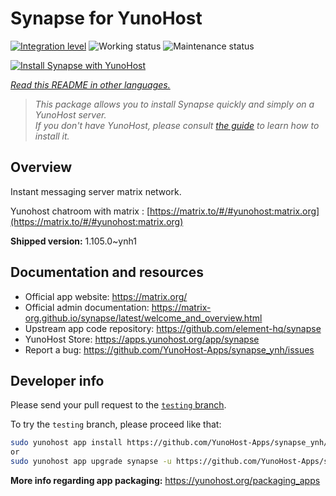 <!--
N.B.: This README was automatically generated by <https://github.com/YunoHost/apps/tree/master/tools/readme_generator>
It shall NOT be edited by hand.
-->

# Synapse for YunoHost

[![Integration level](https://dash.yunohost.org/integration/synapse.svg)](https://dash.yunohost.org/appci/app/synapse) ![Working status](https://ci-apps.yunohost.org/ci/badges/synapse.status.svg) ![Maintenance status](https://ci-apps.yunohost.org/ci/badges/synapse.maintain.svg)

[![Install Synapse with YunoHost](https://install-app.yunohost.org/install-with-yunohost.svg)](https://install-app.yunohost.org/?app=synapse)

*[Read this README in other languages.](./ALL_README.md)*

> *This package allows you to install Synapse quickly and simply on a YunoHost server.*  
> *If you don't have YunoHost, please consult [the guide](https://yunohost.org/install) to learn how to install it.*

## Overview

Instant messaging server matrix network.

Yunohost chatroom with matrix : [https://matrix.to/#/#yunohost:matrix.org](https://matrix.to/#/#yunohost:matrix.org)


**Shipped version:** 1.105.0~ynh1
## Documentation and resources

- Official app website: <https://matrix.org/>
- Official admin documentation: <https://matrix-org.github.io/synapse/latest/welcome_and_overview.html>
- Upstream app code repository: <https://github.com/element-hq/synapse>
- YunoHost Store: <https://apps.yunohost.org/app/synapse>
- Report a bug: <https://github.com/YunoHost-Apps/synapse_ynh/issues>

## Developer info

Please send your pull request to the [`testing` branch](https://github.com/YunoHost-Apps/synapse_ynh/tree/testing).

To try the `testing` branch, please proceed like that:

```bash
sudo yunohost app install https://github.com/YunoHost-Apps/synapse_ynh/tree/testing --debug
or
sudo yunohost app upgrade synapse -u https://github.com/YunoHost-Apps/synapse_ynh/tree/testing --debug
```

**More info regarding app packaging:** <https://yunohost.org/packaging_apps>
